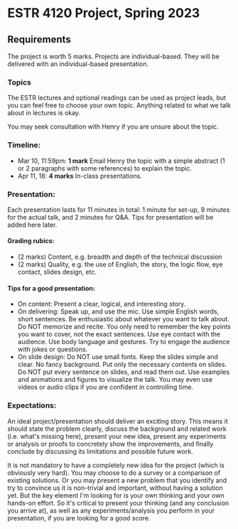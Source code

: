 # ESTR 4120 Project, Spring 2023

## Requirements

The project is worth 5 marks. Projects are individual-based. They will be delivered with an individual-based presentation.

### Topics
The ESTR lectures and optional readings can be used as project leads, but you can feel free to choose your own topic. Anything related to what we talk about in lectures is okay.

You may seek consultation with Henry if you are unsure about the topic.

### Timeline:
- Mar 10, 11:59pm: **1 mark** Email Henry the topic with a simple abstract (1 or 2 paragraphs with some references) to explain the topic.
- Apr 11, 18: **4 marks** In-class presentations.

### Presentation:
Each presentation lasts for 11 minutes in total: 1 minute for set-up, 9 minutes for the actual talk, and 2 minutes for Q&A. Tips for presentation will be added here later.

#### Grading rubics:
- (2 marks) Content, e.g. breadth and depth of the technical discussion
- (2 marks) Quality, e.g. the use of English, the story, the logic flow, eye contact, slides design, etc.

#### Tips for a good presentation:
- On content: Present a clear, logical, and interesting story.
- On delivering: Speak up, and use the mic. Use simple English words, short sentences. Be enthusiastic about whatever you want to talk about. Do NOT memorize and recite. You only need to remember the key points you want to cover, not the exact sentences. Use eye contact with the audience. Use body language and gestures. Try to engage the audience with jokes or questions.
- On slide design: Do NOT use small fonts. Keep the slides simple and clear. No fancy background. Put only the necessary contents on slides. Do NOT put every sentence on slides, and read them out. Use examples and animations and figures to visualize the talk. You may even use videos or audio clips if you are confident in controlling time.

### Expectations:
An ideal project/presentation should deliver an exciting story. This means it should state the problem clearly, discuss the background and related work (i.e. what's missing here), present your new idea, present any experiments or analysis or proofs to concretely show the improvements, and finally conclude by discussing its limitations and possible future work.

It is not mandatory to have a completely new idea for the project (which is obviously very hard). You may choose to do a survey or a comparison of existing solutions. Or you may present a new problem that you identify and try to convince us it is non-trivial and important, without having a solution yet. But the key element I'm looking for is your own thinking and your own hands-on effort. So it's critical to present your thinking (and any conclusion you arrive at), as well as any experiments/analysis you perform in your presentation, if you are looking for a good score.
